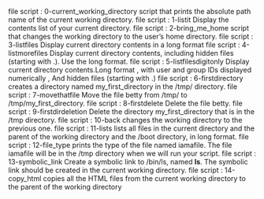 file script : 0-current_working_directory
script that prints the absolute path name of the current working directory.
file script : 1-listit
Display the contents list of your current directory.
file script : 2-bring_me_home
script that changes the working directory to the user’s home directory.
file script : 3-listfiles
Display current directory contents in a long format
file script : 4-listmorefiles
Display current directory contents, including hidden files (starting with .). Use the long format.
file script : 5-listfilesdigitonly
Display current directory contents.Long format , with user and group IDs displayed numerically , And hidden files (starting with .)
file script : 6-firstdirectory
creates a directory named my_first_directory in the /tmp/ directory.
file script : 7-movethatfile
Move the file betty from /tmp/ to /tmp/my_first_directory.
file script : 8-firstdelete
Delete the file betty.
file script : 9-firstdirdeletion
Delete the directory my_first_directory that is in the /tmp directory.
file script : 10-back
changes the working directory to the previous one.
file script : 11-lists
lists all files in the current directory and the parent of the working directory and the /boot directory, in long format.
file script : 12-file_type
 prints the type of the file named iamafile. The file iamafile will be in the /tmp directory when we will run your script.
file script : 13-symbolic_link
Create a symbolic link to /bin/ls, named __ls__. The symbolic link should be created in the current working directory.
file script : 14-copy_html
copies all the HTML files from the current working directory to the parent of the working directory
